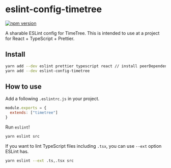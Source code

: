 # eslint-config-timetree

[![npm version](https://badge.fury.io/js/eslint-config-timetree.svg)](https://badge.fury.io/js/eslint-config-timetree)


A sharable ESLint config for TimeTree.
This is intended to use at a project for React + TypeScript + Prettier.

## Install

```sh
yarn add --dev eslint prettier typescript react // install peerDependencies
yarn add --dev eslint-config-timetree
```

## How to use

Add a following `.eslintrc.js` in your project.

```js
module.exports = {
  extends: ["timetree"]
}
```

Run `eslint`!

```sh
yarn eslint src
```

If you want to lint TypeScript files including `.tsx`, you can use `--ext` option ESLint has.

```sh
yarn eslint --ext .ts,.tsx src
```
